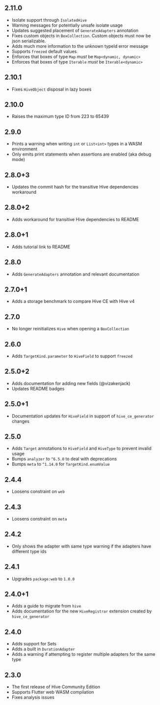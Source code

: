 ## 2.11.0

- Isolate support through `IsolatedHive`
- Warning messages for potentially unsafe isolate usage
- Updates suggested placement of `GenerateAdapters` annotation
- Fixes custom objects in `BoxCollection`. Custom objects must now be json serializable.
- Adds much more information to the unknown typeId error message
- Supports `freezed` default values
- Enforces that boxes of type `Map` _must_ be `Map<dynamic, dynamic>`
- Enforces that boxes of type `Iterable` _must_ be `Iterable<dynamic>`

## 2.10.1

- Fixes `HiveObject` disposal in lazy boxes

## 2.10.0

- Raises the maximum type ID from 223 to 65439

## 2.9.0

- Prints a warning when writing `int` or `List<int>` types in a WASM environment
- Only emits print statements when assertions are enabled (aka debug mode)

## 2.8.0+3

- Updates the commit hash for the transitive Hive dependencies workaround

## 2.8.0+2

- Adds workaround for transitive Hive dependencies to README

## 2.8.0+1

- Adds tutorial link to README

## 2.8.0

- Adds `GenerateAdapters` annotation and relevant documentation

## 2.7.0+1

- Adds a storage benchmark to compare Hive CE with Hive v4

## 2.7.0

- No longer reinitializes `Hive` when opening a `BoxCollection`

## 2.6.0

- Adds `TargetKind.parameter` to `HiveField` to support `freezed`

## 2.5.0+2

- Adds documentation for adding new fields (@vizakenjack)
- Updates README badges

## 2.5.0+1

- Documentation updates for `HiveField` in support of `hive_ce_generator` changes

## 2.5.0

- Adds `Target` annotations to `HiveField` and `HiveType` to prevent invalid usage
- Bumps `analyzer` to `^6.5.0` to deal with deprecations
- Bumps `meta` to `^1.14.0` for `TargetKind.enumValue`

## 2.4.4

- Loosens constraint on `web`

## 2.4.3

- Loosens constraint on `meta`

## 2.4.2

- Only shows the adapter with same type warning if the adapters have different type ids

## 2.4.1

- Upgrades `package:web` to `1.0.0`

## 2.4.0+1

- Adds a guide to migrate from `hive`
- Adds documentation for the new `HiveRegistrar` extension created by `hive_ce_generator`

## 2.4.0

- Adds support for Sets
- Adds a built in `DurationAdapter`
- Adds a warning if attempting to register multiple adapters for the same type

## 2.3.0

- The first release of Hive Community Edition
- Supports Flutter web WASM compilation
- Fixes analysis issues
